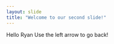 ```yaml
---
layout: slide
title: "Welcome to our second slide!"
---
```

Hello Ryan
Use the left arrow to go back!
